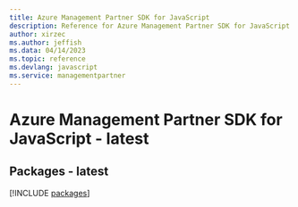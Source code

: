 ```yaml
---
title: Azure Management Partner SDK for JavaScript
description: Reference for Azure Management Partner SDK for JavaScript
author: xirzec
ms.author: jeffish
ms.data: 04/14/2023
ms.topic: reference
ms.devlang: javascript
ms.service: managementpartner
---
```

# Azure Management Partner SDK for JavaScript - latest
## Packages - latest
[!INCLUDE [packages](management-partner-index.md)]